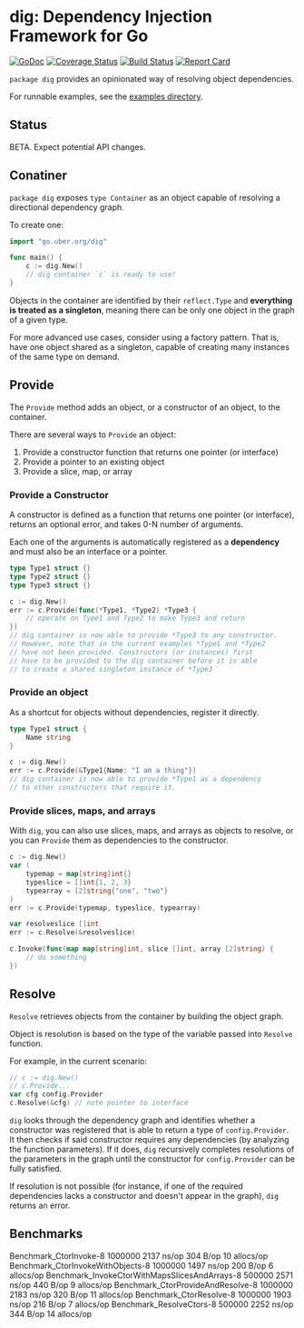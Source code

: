 # dig: Dependency Injection Framework for Go

[![GoDoc][doc-img]][doc]
[![Coverage Status][cov-img]][cov]
[![Build Status][ci-img]][ci]
[![Report Card][report-card-img]][report-card]

`package dig` provides an opinionated way of resolving object dependencies.

For runnable examples, see the [examples directory](examples/).

## Status

BETA. Expect potential API changes.

## Conatiner

`package dig` exposes `type Container` as an object capable of resolving a
directional dependency graph.

To create one:
```go
import "go.uber.org/dig"

func main() {
	c := dig.New()
	// dig container `c` is ready to use!
}
```

Objects in the container are identified by their `reflect.Type` and **everything
is treated as a singleton**, meaning there can be only one object in the graph
of a given type.

For more advanced use cases, consider using a factory pattern. That is,
have one object shared as a singleton, capable of creating many instances
of the same type on demand.

## Provide

The `Provide` method adds an object, or a constructor of an object, to the container.

There are several ways to `Provide` an object:

1. Provide a constructor function that returns one pointer (or interface)
1. Provide a pointer to an existing object
1. Provide a slice, map, or array

### Provide a Constructor

A constructor is defined as a function that returns one pointer (or
interface), returns an optional error, and takes 0-N number of arguments.

Each one of the arguments is automatically registered as a **dependency**
and must also be an interface or a pointer.

```go
type Type1 struct {}
type Type2 struct {}
type Type3 struct {}

c := dig.New()
err := c.Provide(func(*Type1, *Type2) *Type3 {
	// operate on Type1 and Type2 to make Type3 and return
})
// dig container is now able to provide *Type3 to any constructor.
// However, note that in the current examples *Type1 and *Type2
// have not been provided. Constructors (or instances) first
// have to be provided to the dig container before it is able
// to create a shared singleton instance of *Type3
```

### Provide an object

As a shortcut for objects without dependencies, register it directly.

```go
type Type1 struct {
	Name string
}

c := dig.New()
err := c.Provide(&Type1{Name: "I am a thing"})
// dig container is now able to provide *Type1 as a dependency
// to other constructors that require it.
```

### Provide slices, maps, and arrays

With `dig`, you can also use slices, maps, and arrays as objects
to resolve, or you can `Provide` them as dependencies to the constructor.

```go
c := dig.New()
var (
	typemap = map[string]int{}
	typeslice = []int{1, 2, 3}
	typearray = [2]string{"one", "two"}
)
err := c.Provide(typemap, typeslice, typearray)

var resolveslice []int
err := c.Resolve(&resolveslice)

c.Invoke(func(map map[string]int, slice []int, array [2]string) {
	// do something
})
```

## Resolve

`Resolve` retrieves objects from the container by building the object graph.

Object is resolution is based on the type of the variable passed into `Resolve`
function.

For example, in the current scenario:

```go
// c := dig.New()
// c.Provide...
var cfg config.Provider
c.Resolve(&cfg) // note pointer to interface
```

`dig` looks through the dependency graph and identifies whether a constructor was
registered that is able to return a type of `config.Provider`. It then checks
if said constructor requires any dependencies (by analyzing the function parameters).
If it does, `dig` recursively completes resolutions of the parameters in the graph
until the constructor for `config.Provider` can be fully satisfied.

If resolution is not possible (for instance, if one of the required dependencies
lacks a constructor and doesn't appear in the graph), `dig` returns an error.

## Benchmarks
Benchmark_CtorInvoke-8                          	 1000000	      2137 ns/op	     304 B/op	      10 allocs/op
Benchmark_CtorInvokeWithObjects-8               	 1000000	      1497 ns/op	     200 B/op	       6 allocs/op
Benchmark_InvokeCtorWithMapsSlicesAndArrays-8   	  500000	      2571 ns/op	     440 B/op	       9 allocs/op
Benchmark_CtorProvideAndResolve-8               	 1000000	      2183 ns/op	     320 B/op	      11 allocs/op
Benchmark_CtorResolve-8                         	 1000000	      1903 ns/op	     216 B/op	       7 allocs/op
Benchmark_ResolveCtors-8                        	  500000	      2252 ns/op	     344 B/op	      14 allocs/op


[doc]: https://godoc.org/go.uber.org/dig
[doc-img]: https://godoc.org/go.uber.org/dig?status.svg
[cov]: https://coveralls.io/github/uber-go/dig?branch=master
[cov-img]: https://coveralls.io/repos/github/uber-go/dig/badge.svg?branch=master
[ci]: https://travis-ci.org/uber-go/dig
[ci-img]: https://travis-ci.org/uber-go/dig.svg?branch=master
[report-card]: https://goreportcard.com/report/github.com/uber-go/dig
[report-card-img]: https://goreportcard.com/badge/github.com/uber-go/dig
